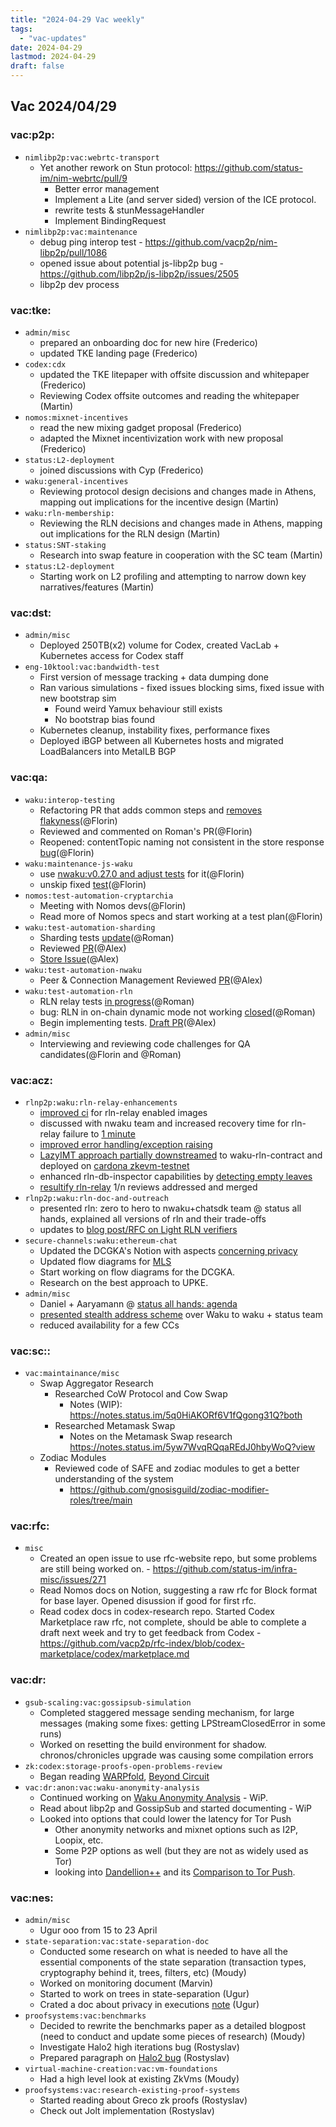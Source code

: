 ```yaml
---
title: "2024-04-29 Vac weekly"
tags:
  - "vac-updates"
date: 2024-04-29
lastmod: 2024-04-29
draft: false
---
```


## Vac 2024/04/29

### vac:p2p:
- `nimlibp2p:vac:webrtc-transport`
  - Yet another rework on Stun protocol: https://github.com/status-im/nim-webrtc/pull/9
    - Better error management
    - Implement a Lite (and server sided) version of the ICE protocol.
    - rewrite tests & stunMessageHandler
    - Implement BindingRequest 
- `nimlibp2p:vac:maintenance`
    - debug ping interop test - https://github.com/vacp2p/nim-libp2p/pull/1086
    - opened issue about potential js-libp2p bug - https://github.com/libp2p/js-libp2p/issues/2505
    - libp2p dev process

### vac:tke:
- `admin/misc`
  - prepared an onboarding doc for new hire (Frederico) 
  - updated TKE landing page (Frederico)
- `codex:cdx`
  - updated the TKE litepaper with offsite discussion and whitepaper (Frederico)
  - Reviewing Codex offsite outcomes and reading the whitepaper (Martin)
- `nomos:mixnet-incentives`
  - read the new mixing gadget proposal (Frederico)
  - adapted the Mixnet incentivization work with new proposal (Frederico)
- `status:L2-deployment`
  - joined discussions with Cyp (Frederico)
- `waku:general-incentives`
  - Reviewing protocol design decisions and changes made in Athens, mapping out implications for the incentive design (Martin)
- `waku:rln-membership:`
  - Reviewing the RLN decisions and changes made in Athens, mapping out implications for the RLN design (Martin)
- `status:SNT-staking` 
  - Research into swap feature in cooperation with the SC team (Martin)
- `status:L2-deployment`
  - Starting work on L2 profiling and attempting to narrow down key narratives/features (Martin)

### vac:dst:
- `admin/misc`
    - Deployed 250TB(x2) volume for Codex, created VacLab + Kubernetes access for Codex staff
- `eng-10ktool:vac:bandwidth-test`
    - First version of message tracking + data dumping done
    - Ran various simulations - fixed issues blocking sims, fixed issue with new bootstrap sim
        - Found weird Yamux behaviour still exists
        - No bootstrap bias found
    - Kubernetes cleanup, instability fixes, performance fixes
    - Deployed iBGP between all Kubernetes hosts and migrated LoadBalancers into MetalLB BGP

### vac:qa:
- `waku:interop-testing`
	- Refactoring PR that adds common steps and [removes flakyness](https://github.com/waku-org/waku-interop-tests/pull/33)(@Florin)
	- Reviewed and commented on Roman's PR(@Florin)
	- Reopened: contentTopic naming not consistent in the store response [bug](https://github.com/waku-org/nwaku/issues/2582)(@Florin)
- `waku:maintenance-js-waku`
	- use [nwaku:v0.27.0 and adjust tests](https://github.com/waku-org/js-waku/pull/1975) for it(@Florin)
	- unskip fixed [test](https://github.com/waku-org/js-waku/pull/1978)(@Florin)
- `nomos:test-automation-cryptarchia`
	- Meeting with Nomos devs(@Florin)
	- Read more of Nomos specs and start working at a test plan(@Florin)
- `waku:test-automation-sharding`
    - Sharding tests [update](https://github.com/waku-org/go-waku/pull/1060)(@Roman)
    - Reviewed [PR](https://github.com/waku-org/nwaku/pull/2603)(@Alex)
	- [Store Issue](https://github.com/waku-org/nwaku/issues/2616)(@Alex)
- `waku:test-automation-nwaku`
    - Peer & Connection Management Reviewed [PR](https://github.com/waku-org/nwaku/pull/2566)(@Alex)
- `waku:test-automation-rln`
    - RLN relay tests [in progress](https://github.com/waku-org/waku-interop-tests/pull/30)(@Roman)
	- bug: RLN in on-chain dynamic mode not working [closed](https://github.com/waku-org/nwaku/issues/2606)(@Roman)
	- Begin implementing tests. [Draft PR](https://github.com/waku-org/nwaku/pull/2639)(@Alex)
- `admin/misc`
	- Interviewing and reviewing code challenges for QA candidates(@Florin and @Roman)

### vac:acz:
- `rlnp2p:waku:rln-relay-enhancements`
    - [improved ci](https://github.com/waku-org/nwaku/pull/2613) for rln-relay enabled images
    - discussed with nwaku team and increased recovery time for rln-relay failure to [1 minute](https://github.com/waku-org/nwaku/pull/2614)
    - [improved error handling/exception raising](https://github.com/waku-org/nwaku/pull/2622)
    - [LazyIMT approach partially downstreamed](https://github.com/vacp2p/rln-contract/pull/38) to waku-rln-contract and deployed on [cardona zkevm-testnet](0x520434D97e5eeD39a1F44C1f41A8024cB6138772)
    - enhanced rln-db-inspector capabilities by [detecting empty leaves](https://github.com/waku-org/nwaku/pull/2617) 
    - [resultify rln-relay](https://github.com/waku-org/nwaku/pull/2617) 1/n reviews addressed and merged
- `rlnp2p:waku:rln-doc-and-outreach`
    - presented rln: zero to hero to nwaku+chatsdk team @ status all hands, explained all versions of rln and their trade-offs
    - updates to [blog post/RFC on Light RLN verifiers](https://github.com/vacp2p/vac.dev/pull/136)
- `secure-channels:waku:ethereum-chat`
    - Updated the DCGKA's Notion with aspects [concerning privacy](https://www.notion.so/DCGKA-Specification-5a0b67a3ce674ae3a5220b560015cd2c)
    - Updated flow diagrams for [MLS](https://github.com/vacp2p/de-mls/issues/1)
    - Start working on flow diagrams for the DCGKA.
    - Research on the best approach to UPKE.
- `admin/misc`
    - Daniel + Aaryamann @ [status all hands: agenda](https://notes.status.im/iAWCD2AjTTyhp92YozVnkQ?view)
    - [presented stealth address scheme](https://drive.google.com/drive/folders/1WrbWUH7mREz_N0N4xG6x9hijKJBHAo7c?usp=sharing) over Waku to waku + status team
    - reduced availability for a few CCs 

### vac:sc::
- `vac:maintainance/misc`
    - Swap Aggregator Research
        - Researched CoW Protocol and Cow Swap
            - Notes (WIP): https://notes.status.im/5q0HiAKORf6V1fQgong31Q?both
        - Researched Metamask Swap
            - Notes on the Metamask Swap research https://notes.status.im/5yw7WvqRQqaREdJ0hbyWoQ?view
    - Zodiac Modules
        - Reviewed code of SAFE and zodiac modules to get a better understanding of the system
            - https://github.com/gnosisguild/zodiac-modifier-roles/tree/main

### vac:rfc:
- `misc`
    - Created an open issue to use rfc-website repo, but some problems are still being worked on. - https://github.com/status-im/infra-misc/issues/271
    - Read Nomos docs on Notion, suggesting a raw rfc for Block format for base layer. Opened disussion if good for first rfc.
    - Read codex docs in codex-research repo. Started Codex Marketplace raw rfc, not complete, should be able to complete a draft next week and try to get feedback from Codex - https://github.com/vacp2p/rfc-index/blob/codex-marketplace/codex/marketplace.md

### vac:dr:
- `gsub-scaling:vac:gossipsub-simulation`
  - Completed staggered message sending mechanism, for large messages (making some fixes: getting LPStreamClosedError in some runs)
  - Worked on resetting the build environment for shadow. chronos/chronicles upgrade was causing some compilation errors
- `zk:codex:storage-proofs-open-problems-review`
    - Began reading [WARPfold](https://eprint.iacr.org/2024/354), [Beyond Circuit](https://eprint.iacr.org/2024/265.pdf)
- `vac:dr:anon:vac:waku-anonymity-analysis`
    - Continued working on [Waku Anonymity Analysis](https://www.notion.so/Anonymity-Layer-cbcbcd6067b347bb812041bce9c110ce) - WiP.
    - Read about libp2p and GossipSub and started documenting - WiP
    - Looked into options that could lower the latency for Tor Push
        - Other anonymity networks and mixnet options such as I2P, Loopix, etc. 
        - Some P2P options as well (but they are not as widely used as Tor)
        - looking into [Dandellion++](https://github.com/rairyx/raven) and its [Comparison to Tor Push](https://ethresear.ch/t/a-tor-based-validator-anonymity-approach-incl-comparison-to-dandelion/14134).

### vac:nes:
- `admin/misc`
    - Ugur ooo from 15 to 23 April
- `state-separation:vac:state-separation-doc`
    - Conducted some research on what is needed to have all the essential components of the state separation (transaction types, cryptography behind it, trees, filters, etc) (Moudy)
    - Worked on monitoring document (Marvin)
    - Started to work on trees in state-separation (Ugur)
    - Crated a doc about privacy in executions [note](https://www.notion.so/Nescience-cd358fe429b14fa2ab38ca42835a8451?pvs=4#9cac7b28ba4d4205977eac8d4b247fd7) (Ugur)
- `proofsystems:vac:benchmarks`
    - Decided to rewrite the benchmarks paper as a detailed blogpost (need to conduct and update some pieces of research) (Moudy)
    - Investigate Halo2 high iterations bug (Rostyslav)
    - Prepared paragraph on [Halo2 bug](https://docs.google.com/document/d/1PxQeKqkzJDldiitRWn6YooCNCWGNnnOEf9SQngFMTSE/edit?usp=sharing) (Rostyslav)
- `virtual-machine-creation:vac:vm-foundations`
    - Had a high level look at existing ZkVms (Moudy)
- `proofsystems:vac:research-existing-proof-systems`
    - Started reading about Greco zk proofs (Rostyslav)
    - Check out Jolt implementation (Rostyslav)


